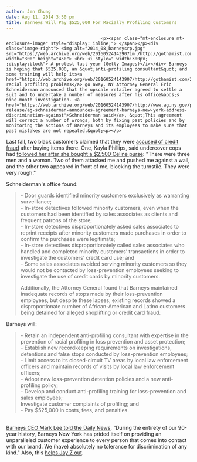 ```yaml
---
author: Jen Chung
date: Aug 11, 2014 3:50 pm
title: Barneys Will Pay $525,000 For Racially Profiling Customers
---
```


	
										<p><span class="mt-enclosure mt-enclosure-image" style="display: inline;"> </span></p><div class="image-right"> <img alt="2014_08_barneysrp.jpg" src="https://web.archive.org/web/20160524143907im_/http://gothamist.com/attachments/jen/2014_08_barneysrp.jpg" width="300" height="450"> <br> <i style=" width:300px; ;display:block"> A protest last year (Getty Images)</i></div> Barneys is hoping that $525,000, an &quot;anti-profiling consultant&quot; and some training will help its<a href="https://web.archive.org/web/20160524143907/http://gothamist.com/2013/10/23/teen_sues_barneys_for.php"> racial profiling problems</a> go away. NY Attorney General Eric Schneiderman announced that the upscale retailer agreed to settle a suit and to undertake a number of measures after his office&apos;s nine-month investigation. <a href="https://web.archive.org/web/20160524143907/http://www.ag.ny.gov/press-release/ag-schneiderman-announces-agreement-barneys-new-york-address-discrimination-against">Schneiderman said</a>, &quot;This agreement will correct a number of wrongs, both by fixing past policies and by monitoring the actions of Barneys and its employees to make sure that past mistakes are not repeated.&quot;<p></p>

<p>Last fall, two black customers claimed that they were <a href="https://web.archive.org/web/20160524143907/http://gothamist.com/2013/10/24/another_barneys_customer_says_she_w.php">accused of credit fraud</a> after buying items there. One, Kayla Phillips, said undercover cops had <a href="https://web.archive.org/web/20160524143907/http://www.nydailynews.com/new-york/black-barneys-shopper-accused-buying-2g-purse-article-1.1494855">followed her after she bought a $2,500 Celine purse</a>: &quot;There were three men and a woman. Two of them attacked me and pushed me against a wall, and the other two appeared in front of me, blocking the turnstile. They were very rough.&quot;</p>

<p>Schneiderman&apos;s office found:</p><blockquote>- Door guards identified minority customers exclusively as warranting surveillance;<br>
- In-store detectives followed minority customers, even when the customers had been identified by sales associates as clients and frequent patrons of the store; <br>
- In-store detectives disproportionately asked sales associates to reprint receipts after minority customers made purchases in order to confirm the purchases were legitimate; <br>
- In-store detectives disproportionately called sales associates who handled and completed minority customers&#x2019; transactions in order to investigate the customers&#x2019; credit card use; and <br>
- Some sales associates avoided serving minority customers so they would not be contacted by loss-prevention employees seeking to investigate the use of credit cards by minority customers. <p></p>

<p>Additionally, the Attorney General found that Barneys maintained inadequate records of stops made by their loss-prevention employees, but despite these lapses, existing records showed a disproportionate number of African-American and Latino customers being detained for alleged shoplifting or credit card fraud.</p></blockquote>Barneys will:<blockquote>- Retain an independent anti-profiling consultant with expertise in the prevention of racial profiling in loss prevention and asset protection; <br>
- Establish new recordkeeping requirements on investigations, detentions and false stops conducted by loss-prevention employees;<br>
- Limit access to its closed-circuit TV areas by local law enforcement officers and maintain records of visits by local law enforcement officers;<br>
- Adopt new loss-prevention detention policies and a new anti-profiling policy;<br>
- Develop and conduct anti-profiling training for loss-prevention and sales employees;<br>
Investigate customer complaints of profiling; and <br>
- Pay $525,000 in costs, fees, and penalties.</blockquote><br>
<a href="https://web.archive.org/web/20160524143907/http://www.nydailynews.com/new-york/barneys-agrees-pay-525g-settle-racial-profiling-allegations-article-1.1899013">Barneys CEO Mark Lee told the Daily News</a>, &#x201C;During the entirety of our 90-year history, Barneys New York has prided itself on providing an unparalleled customer experience to every person that comes into contact with our brand. We (have) absolutely no tolerance for discrimination of any kind.&quot; Also, this <a href="https://web.archive.org/web/20160524143907/http://gothamist.com/2013/11/07/video_jon_stewart_rips_jay-z_for_ba.php">helps Jay Z out</a>.<p></p>					
										
									
				